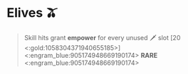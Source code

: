 # Elives 🫒
> Skill hits grant __empower__ for every unused 🗡️ slot [20 <:gold:1058304371940655185>]
<:engram_blue:905174948669190174> __RARE__ <:engram_blue:905174948669190174>
